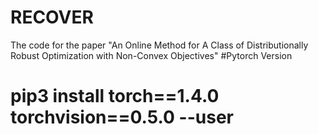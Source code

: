 # RECOVER
The code for the paper "An Online Method for A Class of Distributionally Robust Optimization with Non-Convex Objectives"
#Pytorch Version
# pip3 install torch==1.4.0 torchvision==0.5.0 --user
